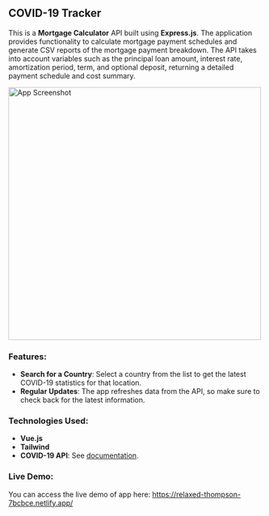 ## COVID-19 Tracker

This is a **Mortgage Calculator** API built using **Express.js**.
The application provides functionality to calculate mortgage payment schedules and generate CSV reports of the mortgage payment breakdown.
The API takes into account variables such as the principal loan amount, interest rate, amortization period, term, and optional deposit, returning a detailed payment schedule and cost summary.

<img src="https://i.imgur.com/IT5Q1p1.png" alt="App Screenshot" width="500" height="500"/>

### Features:

- **Search for a Country**: Select a country from the list to get the latest COVID-19 statistics for that location.
- **Regular Updates**: The app refreshes data from the API, so make sure to check back for the latest information.

### Technologies Used:

- **Vue.js**
- **Tailwind**
- **COVID-19 API**: See [documentation](https://rapidapi.com/Gramzivi/api/covid-19-data).

### Live Demo:

You can access the live demo of app here: https://relaxed-thompson-7bcbce.netlify.app/
